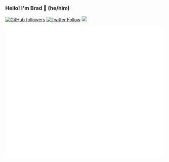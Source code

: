 ### Hello! I'm Brad 👋 (he/him)

[![GitHub followers](https://img.shields.io/github/followers/b-kennedy0?style=social)](https://github.com/b-kennedy0) [![Twitter Follow](https://img.shields.io/twitter/follow/bradpsych?style=social)](https://twitter.com/bradpsych) [![](https://img.shields.io/badge/visit-website-blue)](https://bradleykennedy.co.uk)

![Metrics](https://github.com/b-kennedy0/b-kennedy0/blob/master/github-metrics.svg)
